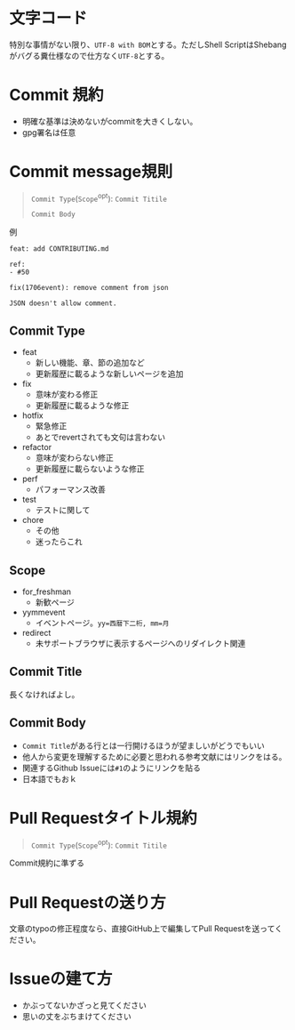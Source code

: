 ﻿# 文字コード

特別な事情がない限り、`UTF-8 with BOM`とする。ただしShell ScriptはShebangがバグる糞仕様なので仕方なく`UTF-8`とする。

# Commit 規約

- 明確な基準は決めないがcommitを大きくしない。
- gpg署名は任意

# Commit message規則

> `Commit Type`(`Scope`<sup>opt</sup>): `Commit Titile`
>
> `Commit Body`

例

```
feat: add CONTRIBUTING.md

ref:
- #50
```

```
fix(1706event): remove comment from json

JSON doesn't allow comment.
```

## Commit Type

- feat
  - 新しい機能、章、節の追加など
  - 更新履歴に載るような新しいページを追加
- fix
  - 意味が変わる修正
  - 更新履歴に載るような修正
- hotfix
  - 緊急修正
  - あとでrevertされても文句は言わない
- refactor
  - 意味が変わらない修正
  - 更新履歴に載らないような修正
- perf
  - パフォーマンス改善
- test
  - テストに関して
- chore
  - その他
  - 迷ったらこれ

## Scope

- for_freshman
  - 新歓ページ
- yymmevent
  - イベントページ。`yy=西暦下二桁, mm=月`
- redirect
  - 未サポートブラウザに表示するページへのリダイレクト関連

## Commit Title

長くなければよし。

## Commit Body

- `Commit Title`がある行とは一行開けるほうが望ましいがどうでもいい
- 他人から変更を理解するために必要と思われる参考文献にはリンクをはる。
- 関連するGithub Issueには`#1`のようにリンクを貼る
- 日本語でもおｋ

# Pull Requestタイトル規約

> `Commit Type`(`Scope`<sup>opt</sup>): `Commit Titile`

Commit規約に準ずる

# Pull Requestの送り方

文章のtypoの修正程度なら、直接GitHub上で編集してPull Requestを送ってください。

# Issueの建て方

- かぶってないかざっと見てください
- 思いの丈をぶちまけてください
